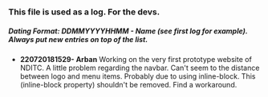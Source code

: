 ### This file is used as a log. For the devs.

##### Dating Format: DDMMYYYYHHMM - Name (see first log for example). Always put new entries on top of the list.

- **220720181529- Arban**
    Working on the very first prototype website of NDITC.
    A little problem regarding the navbar.
    Can't seem to the distance between logo and menu items. Probably due to using inline-block. This (inline-block property) shouldn't be removed. Find a workaround.